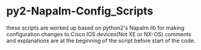 # py2-Napalm-Config_Scripts
these scripts are worked up based on python2's Napalm lib for making configuration changes to Cisco IOS devices(Not XE or NX-OS)
comments and explanations are at the beginning of the script before start of the code. 
